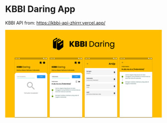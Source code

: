 # KBBI Daring App

KBBI API from: https://kbbi-api-zhirrr.vercel.app/

<img src="https://github.com/maulana2468/kbbi_daring_app/blob/master/cover.png" alt="Cover" width="1000">

